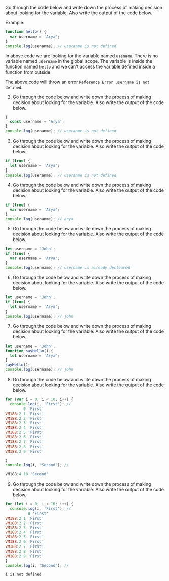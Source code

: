 Go through the code below and write down the process of making decision about looking for the variable. Also write the output of the code below.

Example:

```js
function hello() {
  var username = 'Arya';
}
console.log(useranme); // useranme is not defined
```

In above code we are looking for the variable named `usename`. There is no variable named `username` in the global scope. The variable is inside the function named `hello` and we can't access the variable defined inside a function from outside.

The above code will throw an error `Reference Error username is not defined`.

2. Go through the code below and write down the process of making decision about looking for the variable. Also write the output of the code below.

```js
{
  const username = 'Arya';
}
console.log(useranme); // useranme is not defined
```

3. Go through the code below and write down the process of making decision about looking for the variable. Also write the output of the code below.

```js
if (true) {
  let username = 'Arya';
}
console.log(useranme); // useranme is not defined
```

4. Go through the code below and write down the process of making decision about looking for the variable. Also write the output of the code below.

```js
if (true) {
  var username = 'Arya';
}
console.log(useranme); // arya
```

5. Go through the code below and write down the process of making decision about looking for the variable. Also write the output of the code below.

```js
let username = 'John';
if (true) {
  var username = 'Arya';
}
console.log(username); // username is already decleared
```

6. Go through the code below and write down the process of making decision about looking for the variable. Also write the output of the code below.

```js
let username = 'John';
if (true) {
  let username = 'Arya';
}
console.log(username); // john
```

7. Go through the code below and write down the process of making decision about looking for the variable. Also write the output of the code below.

```js
let username = 'John';
function sayHello() {
  let username = 'Arya';
}
sayHello();
console.log(username); // john
```

8. Go through the code below and write down the process of making decision about looking for the variable. Also write the output of the code below.

```js
for (var i = 0; i < 10; i++) {
  console.log(i, 'First'); // 
        0 'First'
VM188:2 1 'First'
VM188:2 2 'First'
VM188:2 3 'First'
VM188:2 4 'First'
VM188:2 5 'First'
VM188:2 6 'First'
VM188:2 7 'First'
VM188:2 8 'First'
VM188:2 9 'First'

}
console.log(i, 'Second'); //

VM188:4 10 'Second'
```

9. Go through the code below and write down the process of making decision about looking for the variable. Also write the output of the code below.

```js
for (let i = 0; i < 10; i++) {
  console.log(i, 'First'); // 
          0 'First'
VM188:2 1 'First'
VM188:2 2 'First'
VM188:2 3 'First'
VM188:2 4 'First'
VM188:2 5 'First'
VM188:2 6 'First'
VM188:2 7 'First'
VM188:2 8 'First'
VM188:2 9 'First'
}
console.log(i, 'Second'); //

i is not defined
```
